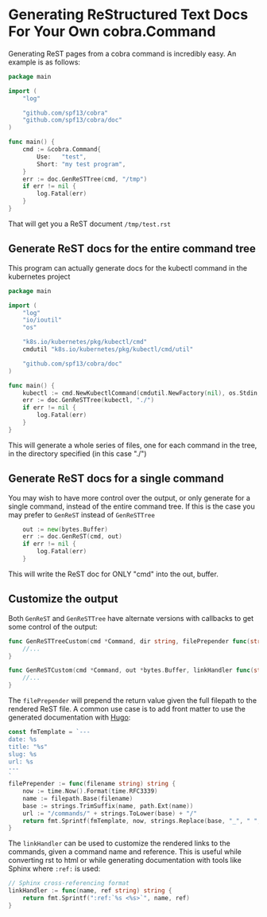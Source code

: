# Generating ReStructured Text Docs For Your Own cobra.Command

Generating ReST pages from a cobra command is incredibly easy. An example is as follows:

```go
package main

import (
    "log"

    "github.com/spf13/cobra"
    "github.com/spf13/cobra/doc"
)

func main() {
    cmd := &cobra.Command{
        Use:   "test",
        Short: "my test program",
    }
    err := doc.GenReSTTree(cmd, "/tmp")
    if err != nil {
        log.Fatal(err)
    }
}
```

That will get you a ReST document `/tmp/test.rst`

## Generate ReST docs for the entire command tree

This program can actually generate docs for the kubectl command in the kubernetes project

```go
package main

import (
    "log"
    "io/ioutil"
    "os"

    "k8s.io/kubernetes/pkg/kubectl/cmd"
    cmdutil "k8s.io/kubernetes/pkg/kubectl/cmd/util"

    "github.com/spf13/cobra/doc"
)

func main() {
    kubectl := cmd.NewKubectlCommand(cmdutil.NewFactory(nil), os.Stdin, ioutil.Discard, ioutil.Discard)
    err := doc.GenReSTTree(kubectl, "./")
    if err != nil {
        log.Fatal(err)
    }
}
```

This will generate a whole series of files, one for each command in the tree, in the directory specified (in this case "./")

## Generate ReST docs for a single command

You may wish to have more control over the output, or only generate for a single command, instead of the entire command tree. If this is the case you may prefer to `GenReST` instead of `GenReSTTree`

```go
    out := new(bytes.Buffer)
    err := doc.GenReST(cmd, out)
    if err != nil {
        log.Fatal(err)
    }
```

This will write the ReST doc for ONLY "cmd" into the out, buffer.

## Customize the output

Both `GenReST` and `GenReSTTree` have alternate versions with callbacks to get some control of the output:

```go
func GenReSTTreeCustom(cmd *Command, dir string, filePrepender func(string) string, linkHandler func(string, string) string) error {
    //...
}
```

```go
func GenReSTCustom(cmd *Command, out *bytes.Buffer, linkHandler func(string, string) string) error {
    //...
}
```

The `filePrepender` will prepend the return value given the full filepath to the rendered ReST file. A common use case is to add front matter to use the generated documentation with [Hugo](https://gohugo.io/):

```go
const fmTemplate = `---
date: %s
title: "%s"
slug: %s
url: %s
---
`
filePrepender := func(filename string) string {
    now := time.Now().Format(time.RFC3339)
    name := filepath.Base(filename)
    base := strings.TrimSuffix(name, path.Ext(name))
    url := "/commands/" + strings.ToLower(base) + "/"
    return fmt.Sprintf(fmTemplate, now, strings.Replace(base, "_", " ", -1), base, url)
}
```

The `linkHandler` can be used to customize the rendered links to the commands, given a command name and reference. This is useful while converting rst to html or while generating documentation with tools like Sphinx where `:ref:` is used:

```go
// Sphinx cross-referencing format
linkHandler := func(name, ref string) string {
    return fmt.Sprintf(":ref:`%s <%s>`", name, ref)
}
```
